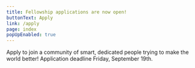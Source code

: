 ```yaml
---
title: Fellowship applications are now open!
buttonText: Apply
link: /apply
page: index
popUpEnabled: true
---
```

Apply to join a community of smart, dedicated people trying to make the world better! Application deadline Friday, September 19th.